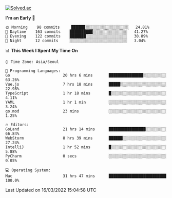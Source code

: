 [![Solved.ac](http://mazassumnida.wtf/api/v2/generate_badge?boj=kuckjwi)](https://solved.ac/kuckjwi)
<!--START_SECTION:waka-->
**I'm an Early 🐤** 

```text
🌞 Morning    98 commits     ██████░░░░░░░░░░░░░░░░░░░   24.81% 
🌆 Daytime    163 commits    ██████████░░░░░░░░░░░░░░░   41.27% 
🌃 Evening    122 commits    ███████░░░░░░░░░░░░░░░░░░   30.89% 
🌙 Night      12 commits     ░░░░░░░░░░░░░░░░░░░░░░░░░   3.04%

```


📊 **This Week I Spent My Time On** 

```text
⌚︎ Time Zone: Asia/Seoul

💬 Programming Languages: 
Go                       20 hrs 6 mins       ███████████████░░░░░░░░░░   63.26% 
Vue.js                   7 hrs 18 mins       █████░░░░░░░░░░░░░░░░░░░░   22.98% 
TypeScript               1 hr 18 mins        █░░░░░░░░░░░░░░░░░░░░░░░░   4.11% 
YAML                     1 hr 1 min          ░░░░░░░░░░░░░░░░░░░░░░░░░   3.24% 
go.mod                   23 mins             ░░░░░░░░░░░░░░░░░░░░░░░░░   1.25%

🔥 Editors: 
GoLand                   21 hrs 14 mins      ████████████████░░░░░░░░░   66.84% 
WebStorm                 8 hrs 39 mins       ██████░░░░░░░░░░░░░░░░░░░   27.24% 
IntelliJ                 1 hr 52 mins        █░░░░░░░░░░░░░░░░░░░░░░░░   5.88% 
PyCharm                  0 secs              ░░░░░░░░░░░░░░░░░░░░░░░░░   0.05%

💻 Operating System: 
Mac                      31 hrs 47 mins      █████████████████████████   100.0%

```


 Last Updated on 16/03/2022 15:04:58 UTC
<!--END_SECTION:waka-->
